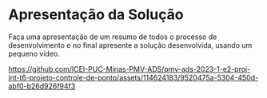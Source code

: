 # Apresentação da Solução

Faça uma apresentação de um resumo de todos o processo de desenvolvimento e no final apresente a solução desenvolvida, usando um pequeno vídeo.


https://github.com/ICEI-PUC-Minas-PMV-ADS/pmv-ads-2023-1-e2-proj-int-t6-projeto-controle-de-ponto/assets/114624183/9520475a-5304-450d-abf0-b26d926f94f3

